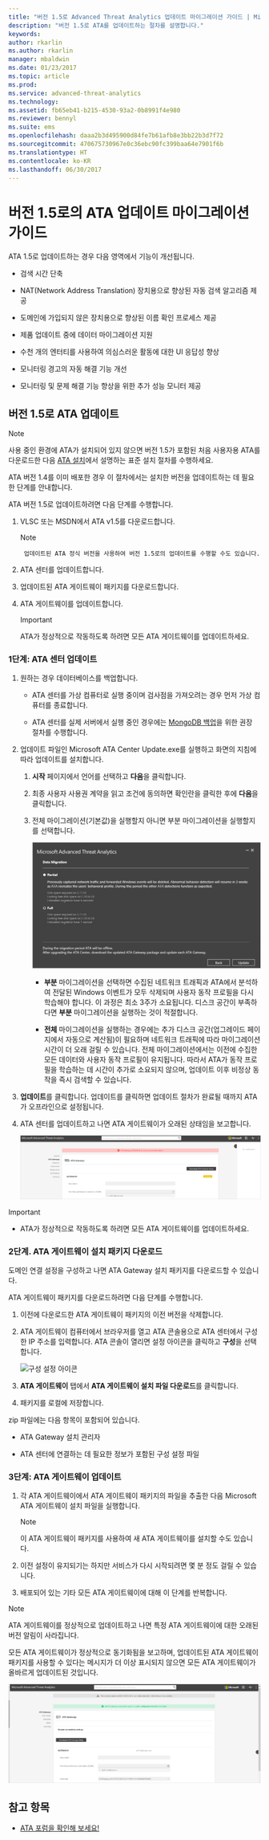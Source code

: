 ```yaml
---
title: "버전 1.5로 Advanced Threat Analytics 업데이트 마이그레이션 가이드 | Microsoft 문서"
description: "버전 1.5로 ATA를 업데이트하는 절차를 설명합니다."
keywords: 
author: rkarlin
ms.author: rkarlin
manager: mbaldwin
ms.date: 01/23/2017
ms.topic: article
ms.prod: 
ms.service: advanced-threat-analytics
ms.technology: 
ms.assetid: fb65eb41-b215-4530-93a2-0b8991f4e980
ms.reviewer: bennyl
ms.suite: ems
ms.openlocfilehash: daaa2b3d495900d84fe7b61afb8e3bb22b3d7f72
ms.sourcegitcommit: 470675730967e0c36ebc90fc399baa64e7901f6b
ms.translationtype: HT
ms.contentlocale: ko-KR
ms.lasthandoff: 06/30/2017
---
```

# <a name="ata-update-to-15-migration-guide"></a>버전 1.5로의 ATA 업데이트 마이그레이션 가이드
ATA 1.5로 업데이트하는 경우 다음 영역에서 기능이 개선됩니다.

-   검색 시간 단축

-   NAT(Network Address Translation) 장치용으로 향상된 자동 검색 알고리즘 제공

-   도메인에 가입되지 않은 장치용으로 향상된 이름 확인 프로세스 제공

-   제품 업데이트 중에 데이터 마이그레이션 지원

-   수천 개의 엔터티를 사용하여 의심스러운 활동에 대한 UI 응답성 향상

-   모니터링 경고의 자동 해결 기능 개선

-   모니터링 및 문제 해결 기능 향상을 위한 추가 성능 모니터 제공

## <a name="updating-ata-to-version-15"></a>버전 1.5로 ATA 업데이트
> [!NOTE]
> 사용 중인 환경에 ATA가 설치되어 있지 않으면 버전 1.5가 포함된 처음 사용자용 ATA를 다운로드한 다음 [ATA 설치](install-ata-step1.md)에서 설명하는 표준 설치 절차를 수행하세요.

ATA 버전 1.4를 이미 배포한 경우 이 절차에서는 설치한 버전을 업데이트하는 데 필요한 단계를 안내합니다.

ATA 버전 1.5로 업데이트하려면 다음 단계를 수행합니다.

1.  VLSC 또는 MSDN에서 ATA v1.5를 다운로드합니다.
      > [!NOTE]
         업데이트된 ATA 정식 버전을 사용하여 버전 1.5로의 업데이트를 수행할 수도 있습니다.


2.  ATA 센터를 업데이트합니다.

3.  업데이트된 ATA 게이트웨이 패키지를 다운로드합니다.

4.  ATA 게이트웨이를 업데이트합니다.

    > [!IMPORTANT]
    > ATA가 정상적으로 작동하도록 하려면 모든 ATA 게이트웨이를 업데이트하세요.

### <a name="step-1-update-the-ata-center"></a>1단계: ATA 센터 업데이트

1.  원하는 경우 데이터베이스를 백업합니다.

    -   ATA 센터를 가상 컴퓨터로 실행 중이며 검사점을 가져오려는 경우 먼저 가상 컴퓨터를 종료합니다.

    -   ATA 센터를 실제 서버에서 실행 중인 경우에는 [MongoDB 백업](https://docs.mongodb.org/manual/core/backups/)을 위한 권장 절차를 수행합니다.

2.  업데이트 파일인 Microsoft ATA Center Update.exe를 실행하고 화면의 지침에 따라 업데이트를 설치합니다.

    1.  **시작** 페이지에서 언어를 선택하고 **다음**을 클릭합니다.

    2.  최종 사용자 사용권 계약을 읽고 조건에 동의하면 확인란을 클릭한 후에 **다음**을 클릭합니다.

    3.  전체 마이그레이션(기본값)을 실행할지 아니면 부분 마이그레이션을 실행할지를 선택합니다.

        ![전체 마이그레이션 또는 부분 마이그레이션 선택](media/ATA-center-fullpartial.png)

        -   **부분** 마이그레이션을 선택하면 수집된 네트워크 트래픽과 ATA에서 분석하여 전달된 Windows 이벤트가 모두 삭제되며 사용자 동작 프로필을 다시 학습해야 합니다. 이 과정은 최소 3주가 소요됩니다. 디스크 공간이 부족하다면 **부분** 마이그레이션을 실행하는 것이 적절합니다.

        -   **전체** 마이그레이션을 실행하는 경우에는 추가 디스크 공간(업그레이드 페이지에서 자동으로 계산됨)이 필요하며 네트워크 트래픽에 따라 마이그레이션 시간이 더 오래 걸릴 수 있습니다. 전체 마이그레이션에서는 이전에 수집한 모든 데이터와 사용자 동작 프로필이 유지됩니다. 따라서 ATA가 동작 프로필을 학습하는 데 시간이 추가로 소요되지 않으며, 업데이트 이후 비정상 동작을 즉시 검색할 수 있습니다.

3.  **업데이트**를 클릭합니다. 업데이트를 클릭하면 업데이트 절차가 완료될 때까지 ATA가 오프라인으로 설정됩니다.

4.  ATA 센터를 업데이트하고 나면 ATA 게이트웨이가 오래된 상태임을 보고합니다.

    ![오래된 게이트웨이 이미지](media/ATA-center-outdated.png)

> [!IMPORTANT]
> - ATA가 정상적으로 작동하도록 하려면 모든 ATA 게이트웨이를 업데이트하세요.

### <a name="step-2-download-the-ata-gateway-setup-package"></a>2단계. ATA 게이트웨이 설치 패키지 다운로드
도메인 연결 설정을 구성하고 나면 ATA Gateway 설치 패키지를 다운로드할 수 있습니다.

ATA 게이트웨이 패키지를 다운로드하려면 다음 단계를 수행합니다.

1.  이전에 다운로드한 ATA 게이트웨이 패키지의 이전 버전을 삭제합니다.

2.  ATA 게이트웨이 컴퓨터에서 브라우저를 열고 ATA 콘솔용으로 ATA 센터에서 구성한 IP 주소를 입력합니다. ATA 콘솔이 열리면 설정 아이콘을 클릭하고 **구성**을 선택합니다.

    ![구성 설정 아이콘](media/ATA-config-icon.png)

3.  **ATA 게이트웨이** 탭에서 **ATA 게이트웨이 설치 파일 다운로드**를 클릭합니다.

4.  패키지를 로컬에 저장합니다.

zip 파일에는 다음 항목이 포함되어 있습니다.

-   ATA Gateway 설치 관리자

-   ATA 센터에 연결하는 데 필요한 정보가 포함된 구성 설정 파일

### <a name="step-3-update-the-ata-gateways"></a>3단계: ATA 게이트웨이 업데이트

1.  각 ATA 게이트웨이에서 ATA 게이트웨이 패키지의 파일을 추출한 다음 Microsoft ATA 게이트웨이 설치 파일을 실행합니다.

    > [!NOTE]
    > 이 ATA 게이트웨이 패키지를 사용하여 새 ATA 게이트웨이를 설치할 수도 있습니다.

2.  이전 설정이 유지되기는 하지만 서비스가 다시 시작되려면 몇 분 정도 걸릴 수 있습니다.

3.  배포되어 있는 기타 모든 ATA 게이트웨이에 대해 이 단계를 반복합니다.

> [!NOTE]
> ATA 게이트웨이를 정상적으로 업데이트하고 나면 특정 ATA 게이트웨이에 대한 오래된 버전 알림이 사라집니다.

모든 ATA 게이트웨이가 정상적으로 동기화됨을 보고하며, 업데이트된 ATA 게이트웨이 패키지를 사용할 수 있다는 메시지가 더 이상 표시되지 않으면 모든 ATA 게이트웨이가 올바르게 업데이트된 것입니다.

![업데이트된 게이트웨이 이미지](media/ATA-gw-updated.png)

## <a name="see-also"></a>참고 항목

- [ATA 포럼을 확인해 보세요!](https://social.technet.microsoft.com/Forums/security/home?forum=mata)
